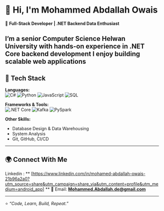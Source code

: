 # 👋 Hi, I'm Mohammed Abdallah Owais

🎯 **Full-Stack Developer | .NET Backend  Data Enthusiast**

I’m a senior Computer Science  **Helwan University** with hands-on experience in **.NET Core backend development** 
I enjoy building **scalable web applications**
---

## 🚀 Tech Stack

**Languages:**  
![C#](https://img.shields.io/badge/C%23-239120?style=for-the-badge&logo=c-sharp&logoColor=white) 
![Python](https://img.shields.io/badge/Python-3776AB?style=for-the-badge&logo=python&logoColor=white) 
![JavaScript](https://img.shields.io/badge/JavaScript-F7DF1E?style=for-the-badge&logo=javascript&logoColor=black) 
![SQL](https://img.shields.io/badge/SQL-003B57?style=for-the-badge&logo=database&logoColor=white)

**Frameworks & Tools:**  
![.NET Core](https://img.shields.io/badge/.NET_Core-512BD4?style=for-the-badge&logo=dotnet&logoColor=white) 
![Kafka](https://img.shields.io/badge/Kafka-000000?style=for-the-badge&logo=apachekafka&logoColor=white) 
![PySpark](https://img.shields.io/badge/PySpark-E25A1C?style=for-the-badge&logo=apachespark&logoColor=white)

**Other Skills:**  
- Database Design & Data Warehousing  
- System Analysis 
- Git, GitHub, CI/CD  

---




## 🌍 Connect With Me
Linkedin : ** [https://www.linkedin.com/in/mohamed-abdallah-owais-21b96a2a0?utm_source=share&utm_campaign=share_via&utm_content=profile&utm_medium=android_app]  **
📧 Email: **Mohammed.Abdallah.de@gmail.com**

---

⭐️ *“Code, Learn, Build, Repeat.”*
